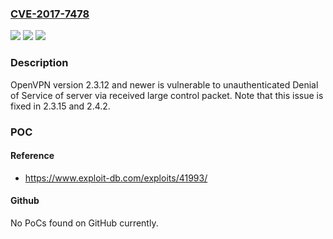 ### [CVE-2017-7478](https://cve.mitre.org/cgi-bin/cvename.cgi?name=CVE-2017-7478)
![](https://img.shields.io/static/v1?label=Product&message=openvpn&color=blue)
![](https://img.shields.io/static/v1?label=Version&message=n%2Fa&color=blue)
![](https://img.shields.io/static/v1?label=Vulnerability&message=CWE-617&color=brighgreen)

### Description

OpenVPN version 2.3.12 and newer is vulnerable to unauthenticated Denial of Service of server via received large control packet. Note that this issue is fixed in 2.3.15 and 2.4.2.

### POC

#### Reference
- https://www.exploit-db.com/exploits/41993/

#### Github
No PoCs found on GitHub currently.

